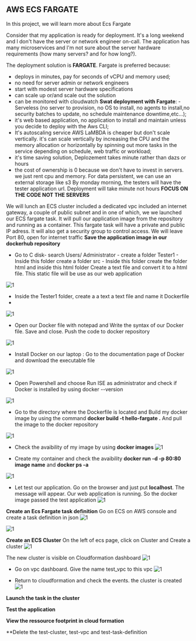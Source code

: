 ## AWS ECS FARGATE
In this project, we will learn more about Ecs Fargate

Consider that my application is ready for deployment. It's a long weekend and l don't have the server or network engineer on-call. The application has many microservices and l'm not sure about the server hardware requirements (how many servers? and for how long?).

The deployment solution is **FARGATE**. Fargate is preferred because:
- deploys in minutes, pay for seconds of vCPU and memory used;
- no need for server admin or network engineers
- start with modest server hardware specifications
- can scale up or/and scale out the solution
- can be monitored with cloudwatch
**Swat deployment with Fargate**: 
-Serveless (no server to provision, no OS to install, no agents to install,no security batches to update, no schedule maintenance downtime,etc...);
- it's web based application, no application to install and maintain unless you decide to deploy with the Aws CLI;
- It's autoscaling service AWS LaMBDA is cheaper but don't scale vertically. it's can scale vertically by increasing the CPU and the memory allocation or horizontally by spinning out more tasks in the service depending on schedule, web traffic or workload;
- it's time saving solution, Deplozement takes minute rather than dazs or hours
- the cost of ownership is 0 because we don't have to invest in servers. we just rent cpu and memory.
For data persistent, we can use an external storage like s3
By monday morning, the testers will have the tester application url. Deployment will take minute not hours
 **FOCUS ON THE CODE NOT THE SERVERS**

We will lunch an ECS cluster included a dedicated vpc included an internet gateway, a couple of public subnet and in one of which, we we launched our ECS fargate task. It will pull our application image from the repository and running as a container. This fargate task will have a private and public IP adress. It will also get a security group to control access. We will leave Port 80, open for internet traffic
**Save the application image in our dockerhub repository**
- Go to C disk- search Users/ Administrator - create a folder Tester1 - Inside this folder create a folder src - Inside this folder create the folder html and inside this html folder Create a text file and convert it to a html file. This static file will be use as our web application 

![1](https://user-images.githubusercontent.com/102819001/234862525-2b5967b7-4faf-46da-88d3-32aba6d6cf42.png)

- Inside the Tester1 folder, create a a text a text file and name it Dockerfile
-
![1](https://user-images.githubusercontent.com/102819001/234863703-ed15ca0b-e5b6-4851-aaae-0e386baefb6f.png)
 
 - Open our Docker file with notepad and Write the syntax of our Docker file. Save and close. Push the code to docker repository
 
 ![1](https://user-images.githubusercontent.com/102819001/234864312-c589dc78-924b-4cdb-954f-6c8e9e98d054.png)

- Install Docker on our laptop : Go to the documentation page of Docker and download the executable file

![1](https://user-images.githubusercontent.com/102819001/234865149-306061bc-b716-4390-9978-0c8e1b70976a.png)
 - Open Powershell and choose Run ISE as administrator and check if Docker is installed by using docker --version
 
![1](https://user-images.githubusercontent.com/102819001/234865886-bc5010fa-9b8e-4573-8848-f9125b38de22.png)

- Go to the directory where the Dockerfile is located and Build my docker image by using the command **docker build -t hello-fargate .** And pull the image to the docker repository

![1](https://user-images.githubusercontent.com/102819001/234869035-a58678be-88ba-4fba-8d79-a0b2a5e145ec.png)

- Check the avaibility of my image by using **docker images**
![1](https://user-images.githubusercontent.com/102819001/234870309-6260bfd0-8183-48e3-9399-8a7bd57d9c0e.png)

- Create my container and check the avaibility **docker run -d -p 80:80 image name** and **docker ps -a**

![1](https://user-images.githubusercontent.com/102819001/234867573-2ef93094-eda6-44c3-a7aa-7c7595d3f900.png)

- Let test our application. Go on the browser and just put **localhost**. The message will appear. Our web application is running. So the docker image passed the test application
![1](https://user-images.githubusercontent.com/102819001/234871452-4ce12b6d-d0f1-4edc-8b35-c527b8160540.png)

**Create an Ecs Fargate task definition**
Go on ECS on AWS console and create a task definition in json
![1](https://user-images.githubusercontent.com/102819001/234884438-0623dcd7-c4ad-4b06-919f-cade33a89e0e.png)

![1](https://user-images.githubusercontent.com/102819001/234884751-0cf1f8e0-9d18-4e19-a64b-ab0d8c74dce1.png)


**Create an ECS Cluster**
On the left of ecs page, click on Cluster and Create a cluster
![1](https://user-images.githubusercontent.com/102819001/234892225-a897fb30-24de-4389-84b4-7b7a9b886d1c.png)

The new cluster is visible on Cloudformation dashboard
![1](https://user-images.githubusercontent.com/102819001/234892702-e712c208-2cd3-4ce9-9edb-085654caa7e1.png)

- Go on vpc dashboard. Give the name test_vpc to this vpc
![1](https://user-images.githubusercontent.com/102819001/234895510-d3371736-92d4-4508-8d3f-93371c760521.png)
 
- Return to cloudformation and check the events. the cluster is created
 ![1](https://user-images.githubusercontent.com/102819001/234896719-fe100168-e076-4447-ba47-87708674fcab.png)

**Launch the task in the cluster**


**Test the application**



**View the ressource footprint in cloud formation**


**Delete the test-cluster, test-vpc and test-task-definition
